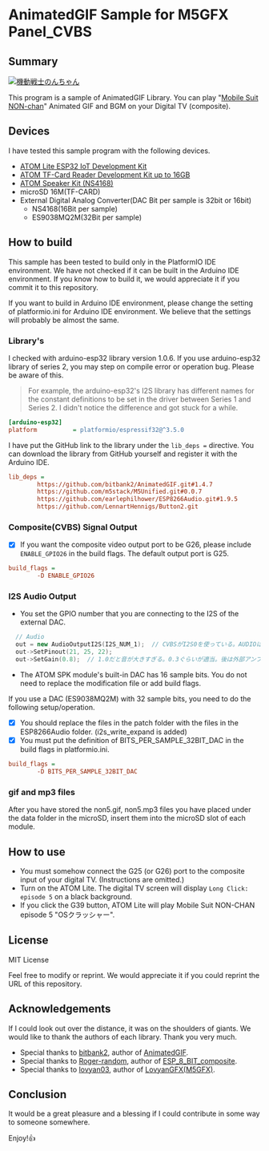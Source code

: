 # AnimatedGIF Sample for M5GFX Panel_CVBS

## Summary

[![機動戦士のんちゃん](http://img.youtube.com/vi/LADcNpvA-8U/0.jpg)](https://www.youtube.com/watch?v=LADcNpvA-8U)

This program is a sample of AnimatedGIF Library.
You can play "[Mobile Suit NON-chan](https://nosferatunon.wixsite.com/nonchan/kn-non)" Animated GIF and BGM on your Digital TV (composite).

## Devices

I have tested this sample program with the following devices.

- [ATOM Lite ESP32 IoT Development Kit](https://www.switch-science.com/catalog/6262/)
- [ATOM TF-Card Reader Development Kit up to 16GB](https://www.switch-science.com/catalog/6475/)
- [ATOM Speaker Kit (NS4168)](https://www.switch-science.com/catalog/7092/)
- microSD 16M(TF-CARD)
- External Digital Analog Converter(DAC Bit per sample is 32bit or 16bit)
  - NS4168(16Bit per sample)
  - ES9038MQ2M(32Bit per sample)

## How to build

This sample has been tested to build only in the PlatformIO IDE environment.
We have not checked if it can be built in the Arduino IDE environment. If you know how to build it, we would appreciate it if you commit it to this repository.

If you want to build in Arduino IDE environment, please change the setting of platformio.ini for Arduino IDE environment. We believe that the settings will probably be almost the same.

### Library's

I checked with arduino-esp32 library version 1.0.6. If you use arduino-esp32 library of series 2, you may step on compile error or operation bug. Please be aware of this.
> For example, the arduino-esp32's I2S library has different names for the constant definitions to be set in the driver between Series 1 and Series 2. I didn't notice the difference and got stuck for a while.

```yaml:platformio.ini
[arduino-esp32]
platform          = platformio/espressif32@^3.5.0
```

I have put the GitHub link to the library under the `lib_deps =` directive. You can download the library from GitHub yourself and register it with the Arduino IDE.

```yaml:platformio.ini
lib_deps =
        https://github.com/bitbank2/AnimatedGIF.git#1.4.7
        https://github.com/m5stack/M5Unified.git#0.0.7
        https://github.com/earlephilhower/ESP8266Audio.git#1.9.5
        https://github.com/LennartHennigs/Button2.git
```

### Composite(CVBS) Signal Output

- [x] If you want the composite video output port to be G26, please include `ENABLE_GPIO26` in the build flags. The default output port is G25.

```yaml:platformio.ini
build_flags =
        -D ENABLE_GPIO26
````

### I2S Audio Output

- You set the GPIO number that you are connecting to the I2S of the external DAC.

```cpp
  // Audio
  out = new AudioOutputI2S(I2S_NUM_1);  // CVBSがI2S0を使っている。AUDIOはI2S1を設定
  out->SetPinout(21, 25, 22);
  out->SetGain(0.8);  // 1.0だと音が大きすぎる。0.3ぐらいが適当。後は外部アンプで増幅するのが適切。
```

- The ATOM SPK module's built-in DAC has 16 sample bits. You do not need to replace the modification file or add build flags.

If you use a DAC (ES9038MQ2M) with 32 sample bits, you need to do the following setup/operation.

- [x] You should replace the files in the patch folder with the files in the ESP8266Audio folder. (i2s_write_expand is added)
- [x] You must put the definition of BITS_PER_SAMPLE_32BIT_DAC in the build flags in platformio.ini.

```yaml:platformio.ini
build_flags =
        -D BITS_PER_SAMPLE_32BIT_DAC
````

### gif and mp3 files

After you have stored the non5.gif, non5.mp3 files you have placed under the data folder in the microSD, insert them into the microSD slot of each module.

## How to use

- You must somehow connect the G25 (or G26) port to the composite input of your digital TV. (Instructions are omitted.)
- Turn on the ATOM Lite. The digital TV screen will display `Long Click: episode 5` on a black background.
- If you click the G39 button, ATOM Lite will play Mobile Suit NON-CHAN episode 5 "OSクラッシャー".

## License

MIT License

Feel free to modify or reprint. We would appreciate it if you could reprint the URL of this repository.

## Acknowledgements

If I could look out over the distance, it was on the shoulders of giants.
We would like to thank the authors of each library. Thank you very much.

- Special thanks to [bitbank2](https://github.com/bitbank2), author of [AnimatedGIF](https://github.com/bitbank2/AnimatedGIF).
- Special thanks to [Roger-random](https://github.com/Roger-random), author of [ESP_8_BIT_composite](https://github.com/Roger-random/ESP_8_BIT_composite.git).
- Special thanks to [lovyan03](https://github.com/lovyan03), author of [LovyanGFX(M5GFX)](https://github.com/lovyan03/LovyanGFX.git).

## Conclusion

It would be a great pleasure and a blessing if I could contribute in some way to someone somewhere.

Enjoy!👍
